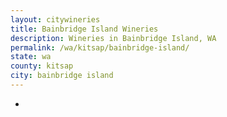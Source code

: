 ```yaml
---
layout: citywineries
title: Bainbridge Island Wineries
description: Wineries in Bainbridge Island, WA
permalink: /wa/kitsap/bainbridge-island/
state: wa
county: kitsap
city: bainbridge island
---
```

-
